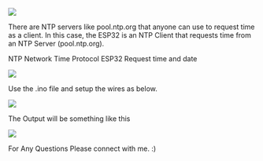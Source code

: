 ![](https://raw.githubusercontent.com/nakulkundra/IoT-Samples/main/NTPClock/Banner.png?w=1000&quality=100&strip=all&ssl=1-180x180.png)

There are NTP servers like pool.ntp.org that anyone can use to request time as a client. In this case, the ESP32 is an NTP Client that requests time from an NTP Server (pool.ntp.org).

NTP Network Time Protocol ESP32 Request time and date



![](https://i0.wp.com/randomnerdtutorials.com/wp-content/uploads/2020/03/ESP32-NTP-Client-Server-Arduino-IDE-How-NTP-works.png?w=750&quality=100&strip=all&ssl=1-180x180.png)

Use the .ino file and setup the wires as below. 

![](https://hackster.imgix.net/uploads/attachments/983710/uploads2ftmp2f8c2a9d56-ed9d-41a6-9fcb-8de8e4e029ca2fclock_schematics_EVxnWuasYd.png?w=750&quality=100&strip=all&ssl=1-180x180.png)


The Output will be something like this 


![](https://repository-images.githubusercontent.com/263081780/aa27ac80-9476-11ea-8b4a-a6e640e4a7a8?w=750&quality=100&strip=all&ssl=1-180x180.png)




For Any Questions Please connect with me. :) 


